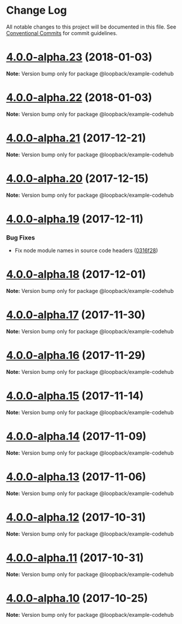 # Change Log

All notable changes to this project will be documented in this file.
See [Conventional Commits](https://conventionalcommits.org) for commit guidelines.

<a name="4.0.0-alpha.23"></a>
# [4.0.0-alpha.23](https://github.com/strongloop/loopback-next/compare/@loopback/example-codehub@4.0.0-alpha.22...@loopback/example-codehub@4.0.0-alpha.23) (2018-01-03)




**Note:** Version bump only for package @loopback/example-codehub

<a name="4.0.0-alpha.22"></a>
# [4.0.0-alpha.22](https://github.com/strongloop/loopback-next/compare/@loopback/example-codehub@4.0.0-alpha.21...@loopback/example-codehub@4.0.0-alpha.22) (2018-01-03)




**Note:** Version bump only for package @loopback/example-codehub

<a name="4.0.0-alpha.21"></a>
# [4.0.0-alpha.21](https://github.com/strongloop/loopback-next/compare/@loopback/example-codehub@4.0.0-alpha.20...@loopback/example-codehub@4.0.0-alpha.21) (2017-12-21)




**Note:** Version bump only for package @loopback/example-codehub

<a name="4.0.0-alpha.20"></a>
# [4.0.0-alpha.20](https://github.com/strongloop/loopback-next/compare/@loopback/example-codehub@4.0.0-alpha.19...@loopback/example-codehub@4.0.0-alpha.20) (2017-12-15)




**Note:** Version bump only for package @loopback/example-codehub

<a name="4.0.0-alpha.19"></a>
# [4.0.0-alpha.19](https://github.com/strongloop/loopback-next/compare/@loopback/example-codehub@4.0.0-alpha.18...@loopback/example-codehub@4.0.0-alpha.19) (2017-12-11)


### Bug Fixes

* Fix node module names in source code headers ([0316f28](https://github.com/strongloop/loopback-next/commit/0316f28))




<a name="4.0.0-alpha.18"></a>
# [4.0.0-alpha.18](https://github.com/strongloop/loopback-next/compare/@loopback/example-codehub@4.0.0-alpha.17...@loopback/example-codehub@4.0.0-alpha.18) (2017-12-01)




**Note:** Version bump only for package @loopback/example-codehub

<a name="4.0.0-alpha.17"></a>
# [4.0.0-alpha.17](https://github.com/strongloop/loopback-next/compare/@loopback/example-codehub@4.0.0-alpha.16...@loopback/example-codehub@4.0.0-alpha.17) (2017-11-30)




**Note:** Version bump only for package @loopback/example-codehub

<a name="4.0.0-alpha.16"></a>
# [4.0.0-alpha.16](https://github.com/strongloop/loopback-next/compare/@loopback/example-codehub@4.0.0-alpha.15...@loopback/example-codehub@4.0.0-alpha.16) (2017-11-29)




**Note:** Version bump only for package @loopback/example-codehub

<a name="4.0.0-alpha.15"></a>
# [4.0.0-alpha.15](https://github.com/strongloop/loopback-next/compare/@loopback/example-codehub@4.0.0-alpha.14...@loopback/example-codehub@4.0.0-alpha.15) (2017-11-14)




**Note:** Version bump only for package @loopback/example-codehub

<a name="4.0.0-alpha.14"></a>
# [4.0.0-alpha.14](https://github.com/strongloop/loopback-next/compare/@loopback/example-codehub@4.0.0-alpha.13...@loopback/example-codehub@4.0.0-alpha.14) (2017-11-09)




**Note:** Version bump only for package @loopback/example-codehub

<a name="4.0.0-alpha.13"></a>
# [4.0.0-alpha.13](https://github.com/strongloop/loopback-next/compare/@loopback/example-codehub@4.0.0-alpha.12...@loopback/example-codehub@4.0.0-alpha.13) (2017-11-06)




**Note:** Version bump only for package @loopback/example-codehub

<a name="4.0.0-alpha.12"></a>
# [4.0.0-alpha.12](https://github.com/strongloop/loopback-next/compare/@loopback/example-codehub@4.0.0-alpha.11...@loopback/example-codehub@4.0.0-alpha.12) (2017-10-31)




**Note:** Version bump only for package @loopback/example-codehub

<a name="4.0.0-alpha.11"></a>
# [4.0.0-alpha.11](https://github.com/strongloop/loopback-next/compare/@loopback/example-codehub@4.0.0-alpha.10...@loopback/example-codehub@4.0.0-alpha.11) (2017-10-31)




**Note:** Version bump only for package @loopback/example-codehub

<a name="4.0.0-alpha.10"></a>
# [4.0.0-alpha.10](https://github.com/strongloop/loopback-next/compare/@loopback/example-codehub@4.0.0-alpha.7...@loopback/example-codehub@4.0.0-alpha.10) (2017-10-25)




**Note:** Version bump only for package @loopback/example-codehub

